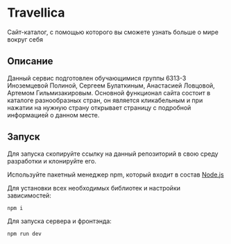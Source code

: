 # Travellica

Сайт-каталог, с помощью которого вы сможете узнать больше о мире вокруг себя

## Описание

Данный сервис подготовлен обучающимися группы 6313-3 Иноземцевой Полиной, Сергеем Булаткиным, Анастасией Ловцовой, Артемом Гильмизакировым. Основной функционал сайта состоит в каталоге разнообразных стран, он является кликабельным и при нажатии на нужную страну открывает страницу с подробной информацией о данном месте.

## Запуск

Для запуска скопируйте ссылку на данный репозиторий в свою среду разработки и клонируйте его.

Используйте пакетный менеджер npm, который входит в состав [Node.js](https://nodejs.org/ru/)

Для установки всех необходимых библиотек и настройки зависимостей:

```bash
npm i
```
Для запуска сервера и фронтэнда:

```bash
npm run dev
```
